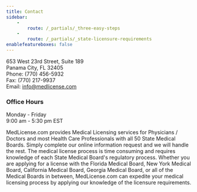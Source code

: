 ```yaml
---
title: Contact
sidebar:
    -
        route: /_partials/_three-easy-steps
    -
        route: /_partials/_state-licensure-requirements
enablefeatureboxes: false
---
```


<p>653 West 23rd Street, Suite 189<br />Panama City, FL 32405<br />Phone: (770) 456-5932<br />Fax: (770) 217-9937<br />Email: <a href="mailto:info@medlicense.com">info@medlicense.com</a></p>
<h3 id="mcetoc_1cebrimqs0">Office Hours</h3>
<p>Monday - Friday<br />9:00 am - 5:30 pm EST</p>
<p>MedLicense.com provides Medical Licensing services for Physicians / Doctors and most Health Care Professionals with all 50 State Medical Boards. Simply complete our online information request and we will handle the rest. The medical license process is time consuming and requires knowledge of each State Medical Board's regulatory process. Whether you are applying for a license with the Florida Medical Board, New York Medical Board, California Medical Board, Georgia Medical Board, or all of the Medical Boards in between, MedLicense.com can expedite your medical licensing process by applying our knowledge of the licensure requirements.</p>